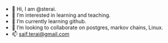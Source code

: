 - 👋 Hi, I am @sterai.
- 👀 I’m interested in learning and teaching.
- 🌱 I’m currently learning github.
- 💞️ I’m looking to collaborate on postgres, markov chains, Linux.
- 📫 saif.terai@gmail.com

<!---
sterai/sterai is a ✨ special ✨ repository because its `README.md` (this file) appears on your GitHub profile.
You can click the Preview link to take a look at your changes.
--->
